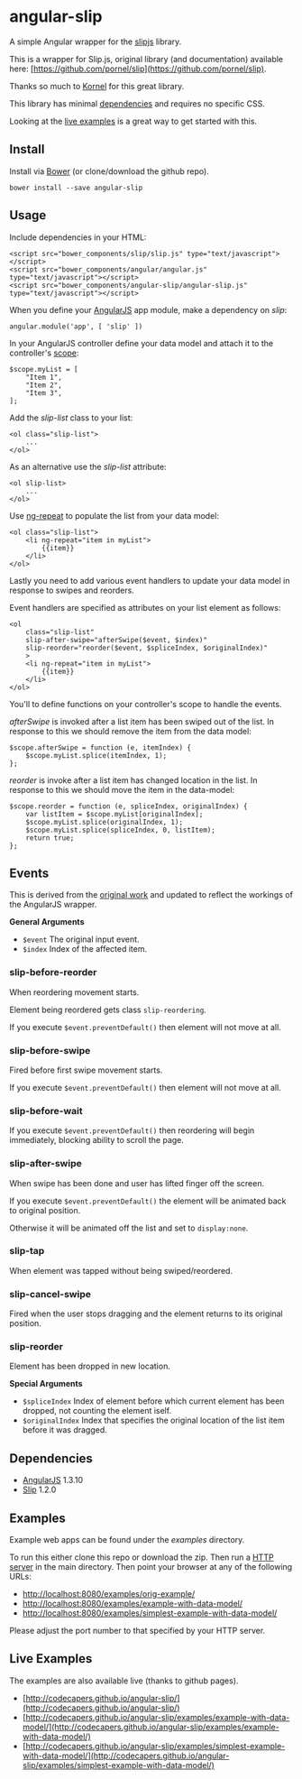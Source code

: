 # angular-slip

A simple Angular wrapper for the [slipjs](https://github.com/pornel/slip) library.

This is a wrapper for Slip.js, original library (and documentation) available here: [https://github.com/pornel/slip](https://github.com/pornel/slip).

Thanks so much to [Kornel](https://github.com/pornel) for this great library.

This library has minimal [dependencies](#Dependencies) and requires no specific CSS.

Looking at the [live examples](#LiveExamples) is a great way to get started with this. 

## Install

Install via [Bower](http://bower.io/) (or clone/download the github repo).

	bower install --save angular-slip


## Usage

Include dependencies in your HTML:

    <script src="bower_components/slip/slip.js" type="text/javascript"></script>
    <script src="bower_components/angular/angular.js" type="text/javascript"></script>
    <script src="bower_components/angular-slip/angular-slip.js" type="text/javascript"></script>

When you define your [AngularJS](https://angularjs.org/) app module, make a dependency on *slip*:

	angular.module('app', [ 'slip' ])

In your AngularJS controller define your data model and attach it to the controller's [scope](https://docs.angularjs.org/guide/scope):

	$scope.myList = [
		"Item 1",
		"Item 2",
		"Item 3",
	];

Add the *slip-list* class to your list:

	<ol class="slip-list">
		...
	</ol>

As an alternative use the *slip-list* attribute:

	<ol slip-list>
		...
	</ol>

Use [ng-repeat](https://docs.angularjs.org/api/ng/directive/ngRepeat) to populate the list from your data model:
 
	<ol class="slip-list">
		<li ng-repeat="item in myList">
            {{item}}
        </li>
	</ol>

Lastly you need to add various event handlers to update your data model in response to swipes and reorders.

Event handlers are specified as attributes on your list element as follows:

	<ol 
		class="slip-list"
        slip-after-swipe="afterSwipe($event, $index)"
        slip-reorder="reorder($event, $spliceIndex, $originalIndex)"
		>
		<li ng-repeat="item in myList">
            {{item}}
        </li>
	</ol>

You'll to define functions on your controller's scope to handle the events.

*afterSwipe* is invoked after a list item has been swiped out of the list. In response to this we should remove the item from the data model: 

	$scope.afterSwipe = function (e, itemIndex) {
		$scope.myList.splice(itemIndex, 1);
	};

*reorder* is invoke after a list item has changed location in the list. In response to this we should move the item in the data-model:

	$scope.reorder = function (e, spliceIndex, originalIndex) {
		var listItem = $scope.myList[originalIndex];
		$scope.myList.splice(originalIndex, 1);
		$scope.myList.splice(spliceIndex, 0, listItem);
	    return true;
	};

## Events

This is derived from the [original work](https://github.com/pornel/slip) and updated to reflect the workings of the AngularJS wrapper. 

**General Arguments**

- `$event` The original input event.
- `$index` Index of the affected item. 

### slip-before-reorder

When reordering movement starts.

Element being reordered gets class `slip-reordering`.

If you execute `$event.preventDefault()` then element will not move at all.

### slip-before-swipe

Fired before first swipe movement starts.

If you execute `$event.preventDefault()` then element will not move at all.

### slip-before-wait

If you execute `$event.preventDefault()` then reordering will begin immediately, blocking ability to scroll the page.

### slip-after-swipe

When swipe has been done and user has lifted finger off the screen.

If you execute `$event.preventDefault()` the element will be animated back to original position.

Otherwise it will be animated off the list and set to `display:none`.

### slip-tap

When element was tapped without being swiped/reordered.

### slip-cancel-swipe

Fired when the user stops dragging and the element returns to its original position.

### slip-reorder

Element has been dropped in new location. 

**Special Arguments**

- `$spliceIndex` Index of element before which current element has been dropped, not counting the element iself.
- `$originalIndex` Index that specifies the original location of the list item before it was dragged.

## Dependencies

- [AngularJS](https://www.google.com.au/search?q=angularjs&oq=angularjs&aqs=chrome..69i57j69i60l5.703j0j4&sourceid=chrome&es_sm=93&ie=UTF-8) 1.3.10
- [Slip](https://github.com/pornel/slip) 1.2.0

## Examples

Example web apps can be found under the *examples* directory.

To run this either clone this repo or download the zip. Then run a [HTTP server](https://www.npmjs.com/package/http-server) in the main directory. Then point your browser at any of the following URLs:

- [http://localhost:8080/examples/orig-example/](http://localhost:8080/examples/orig-example/)
- [http://localhost:8080/examples/example-with-data-model/](http://localhost:8080/examples/example-with-data-model/)
- [http://localhost:8080/examples/simplest-example-with-data-model/](http://localhost:8080/examples/simplest-example-with-data-model/)

Please adjust the port number to that specified by your HTTP server.

## Live Examples

The examples are also available live (thanks to github pages).

- [http://codecapers.github.io/angular-slip/](http://codecapers.github.io/angular-slip/)
- [http://codecapers.github.io/angular-slip/examples/example-with-data-model/](http://codecapers.github.io/angular-slip/examples/example-with-data-model/)
- [http://codecapers.github.io/angular-slip/examples/simplest-example-with-data-model/](http://codecapers.github.io/angular-slip/examples/simplest-example-with-data-model/)